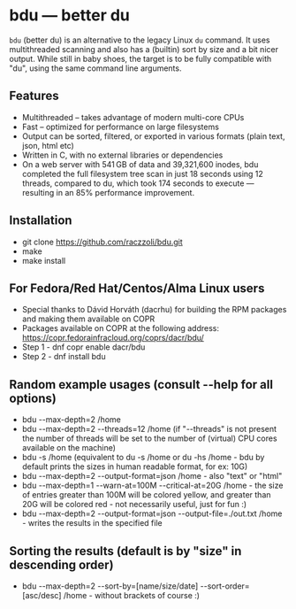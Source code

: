# bdu — better du

`bdu` (better du) is an alternative to the legacy Linux `du` command. It uses multithreaded scanning and also has a (builtin) sort by size and a bit nicer output. 
While still in baby shoes, the target is to be fully compatible with "du", using the same command line arguments.

## Features

- Multithreaded – takes advantage of modern multi-core CPUs
- Fast – optimized for performance on large filesystems
- Output can be sorted, filtered, or exported in various formats (plain text, json, html etc)
- Written in C, with no external libraries or dependencies
- On a web server with 541 GB of data and 39,321,600 inodes, bdu completed the full filesystem tree scan in just 18 seconds using 12 threads, compared to du, which took 174 seconds to execute — resulting in an 85% performance improvement.

## Installation
  - git clone https://github.com/raczzoli/bdu.git
  - make
  - make install

## For Fedora/Red Hat/Centos/Alma Linux users
- Special thanks to Dávid Horváth (dacrhu) for building the RPM packages and making them available on COPR
- Packages available on COPR at the following address: https://copr.fedorainfracloud.org/coprs/dacr/bdu/
- Step 1 - dnf copr enable dacr/bdu
- Step 2 - dnf install bdu

## Random example usages (consult --help for all options)
- bdu --max-depth=2 /home
- bdu --max-depth=2 --threads=12 /home (if "--threads" is not present the number of threads will be set to the number of (virtual) CPU cores available on the machine)
- bdu -s /home (equivalent to du -s /home or du -hs /home - bdu by default prints the sizes in human readable format, for ex: 10G)
- bdu --max-depth=2 --output-format=json /home - also "text" or "html"
- bdu --max-depth=1 --warn-at=100M --critical-at=20G /home - the size of entries greater than 100M will be colored yellow, and greater than 20G will be colored red - not necessarily useful, just for fun :)
- bdu --max-depth=2 --output-format=json --output-file=./out.txt /home - writes the results in the specified file

## Sorting the results (default is by "size" in descending order)
- bdu --max-depth=2 --sort-by=[name/size/date] --sort-order=[asc/desc] /home - without brackets of course :)